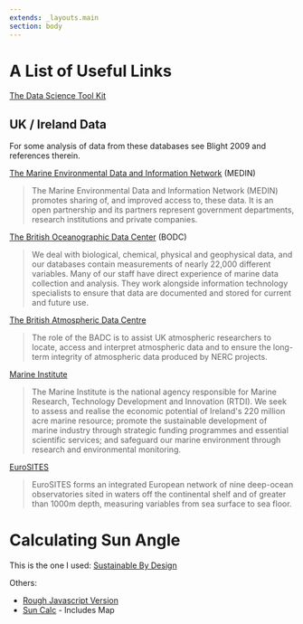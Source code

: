 ```yaml
---
extends: _layouts.main
section: body
---
```


# A List of Useful Links

[The Data Science Tool Kit](http://www.datasciencetoolkit.org)   

## UK / Ireland Data

For some analysis of data from these databases see Blight 2009 and references therein.

[The Marine Environmental Data and Information Network](http://www.oceannet.org/ "The Marine Environmental Data and Information Network") (MEDIN)  
> The Marine Environmental Data and Information Network (MEDIN) promotes sharing of, and improved access to, these data. It is an open partnership and its partners represent government departments, research institutions and private companies.  

[The British Oceanographic Data Center](https://www.bodc.ac.uk/ "The British Oceanographic Data Center") (BODC)  
> We deal with biological, chemical, physical and geophysical data, and our databases contain measurements of nearly 22,000 different variables. Many of our staff have direct experience of marine data collection and analysis. They work alongside information technology specialists to ensure that data are documented and stored for current and future use.

[The British Atmospheric Data Centre](http://badc.nerc.ac.uk "The British Atmospheric Data Centre")  
> The role of the BADC is to assist UK atmospheric researchers to locate, access and interpret atmospheric data and to ensure the long-term integrity of atmospheric data produced by NERC projects.

[Marine Institute](http://www.marine.ie/home/aboutus/  "Irelands Marine Institute")  
> The Marine Institute is the national agency responsible for Marine Research, Technology Development and Innovation (RTDI). We seek to assess and realise the economic potential of Ireland's 220 million acre marine resource; promote the sustainable development of marine industry  through strategic funding programmes and essential scientific services; and safeguard our marine environment through research and environmental monitoring.

[EuroSITES][eurosites]
> EuroSITES forms an integrated European network of nine deep-ocean observatories sited in waters off the continental shelf and of greater than 1000m depth, measuring variables from sea surface to sea floor.

[eurosites]: http://www.eurosites.info/

# Calculating Sun Angle

This is the one I used: [Sustainable By Design](http://susdesign.com/sunposition/index.php)

Others:
- [Rough Javascript Version](http://www.satellite-calculations.com/Satellite/suncalc.htm)  
- [Sun Calc](http://suncalc.net/) - Includes Map  
